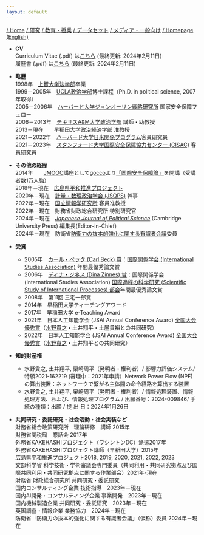 ```yaml
---
layout: default
---
```

[/ Home](https://skurizaki.github.io/jpn/) [/ 研究](http://www.f.waseda.jp/kurizaki/research.html) [/ 教育・授業](./teaching.html) [/ データセット](http://www.f.waseda.jp/kurizaki/data.html) [/ メディア・一般向け](./media.html) [/ Homepage (English)](https://skurizaki.github.io)

- <b>CV</b><br>
Curriculum Vitae (.pdf) は[こちら](https://www.dropbox.com/scl/fi/jhus532e3r914euxvokpm/kurizaki-cv.pdf) (最終更新: 2024年2月11日)<br>
履歴書 (.pdf) は[こちら](https://www.dropbox.com/scl/fi/jhwbz8nr4whh6ubvps1ub/kurizaki-cv-jp.pdf?rlkey=cjrst6j1aomy020ocwlsaaclj&dl=0) (最終更新: 2024年2月11日)<br>

- <b>略歴</b><br>
1998年　[上智大学法学部](http://www.sophialaw.jp/faculty/)卒業<br>
1999－2005年　[UCLA政治学部](https://polisci.ucla.edu)博士課程（Ph.D. in political science, 2007年取得）<br>
2005－2006年　[ハーバード大学ジョンオーリン戦略研究所](https://www.wcfia.harvard.edu/olin/) 国家安全保障フェロー<br>
2006－2013年　[テキサスA&M大学政治学部](https://bush.tamu.edu/pols/) 講師・助教授<br>
2013－現在　　早稲田大学政治経済学部 准教授<br>
2021－2022年　[ハーバード大学日米関係プログラム](https://us-japan.wcfia.harvard.edu/galleries/affiliate-experience)客員研究員<br>
2021－2023年　[スタンフォード大学国際安全保障協力センター (CISAC)](https://cisac.fsi.stanford.edu) 客員研究員<br>

- <b>その他の経歴</b><br>
2014年　　[JMOOC](https://www.jmooc.jp/en/)講座として[gocco](https://gacco.org)より[「国際安全保障論」](https://lms.gacco.org/courses/gacco/ga003/2014_06/about)を開講（受講者数1万人強）<br>
2018年－現在　[広島県平和推進プロジェクト](https://www.pref.hiroshima.lg.jp/soshiki/232/)<br>
2020年－現在　[計量・数理政治学会 (JSQPS)](https://sites.google.com/view/jsqps/) 幹事<br>
2022年－現在　[国立情報学研究所](https://www.nii.ac.jp/faculty/list/visiting-profs/) 客員准教授<br>
2022年－現在　財務省財政総合研究所 特別研究官<br>
2024年－現在　[<i>Japanese Journal of Political Science</i>](https://www.cambridge.org/core/journals/japanese-journal-of-political-science) (Cambridge University Press) 編集長(Editor-in-Chief)<br>
2024年－現在　防衛省[防衛力の抜本的強化に関する有識者会議](https://www.mod.go.jp/j/policy/agenda/meeting/drastic-reinforcement/index.html)委員<br>

- <b>受賞</b><br>
  - 2005年　[カール・ベック (Carl Beck) 賞](https://www.isanet.org/Programs/Awards/Carl-Beck)：[国際関係学会 (International Studies Association)](https://www.isanet.org/) 年間最優秀論文賞<br>
  - 2006年　[ディナ・ジネス (Dina Zinnes) 賞](https://www.isanet.org/Programs/Awards/Dina-Zinnes)：国際関係学会 (International Studies Association) [国際過程の科学研究 (Scientific Study of International Processes) 部会](https://www.isanet.org/ISA/Sections/SSIP)年間最優秀論文賞<br>
  - 2008年　第11回 三宅一郎賞<br>
  - 2014年　早稲田大学ティーチングアワード<br>
  - 2017年　早稲田大学 e-Teaching Award<br>
  - 2021年　日本人工知能学会 (JSAI Annual Conference Award) [全国大会優秀賞](https://www.ai-gakkai.or.jp/about/award/jsai_award-conf/)（[水野貴之](https://www.nii.ac.jp/faculty/society/mizuno_takayuki/)・土井翔平・土屋貴裕との共同研究）<br>
  - 2022年　日本人工知能学会 (JSAI Annual Conference Award) [全国大会優秀賞](https://www.ai-gakkai.or.jp/about/award/jsai_award-conf/)（[水野貴之](https://www.nii.ac.jp/faculty/society/mizuno_takayuki/)・土井翔平との共同研究）<br>

- <b>知的財産権</b><br>
  - 水野貴之, 土井翔平, 栗崎周平（発明者・権利者）/ 影響力評価システム/ 特願2021-162219 (審理中：2021年申請）Network Power Flow (NPF)の算出装置：ネットワークで繋がる主体間の命令経路を算出する装置<br>
  - 水野貴之, 土井翔平, 栗崎周平（発明者・権利者）/ 情報処理装置、情報処理方法、および、情報処理プログラム / 出願番号：2024-009846/ 手続の種類：出願  / 提 出 日：2024年1月26日<br>

- <b>共同研究・委託研究・社会活動・社会実装など</b><br>
財務省総合政策研究所　理論研修　講師 2015年<br>
財務省関税局　懇話会 2017年<br>
外務省KAKEHASHIプロジェクト（ワシントンDC）派遣2017年<br>
外務省KAKEHASHIプロジェクト講師（早稲田大学）2015年<br>
広島県平和推進プロジェクト2018, 2019, 2020, 2021, 2022, 2023<br>
文部科学省 科学技術・学術審議会専門委員（共同利用・共同研究拠点及び国際共同利用・共同研究拠点に関する作業部会）2021年-現在<br>
財務省 財政総合研究所 共同研究・委託研究<br>
国内コンサルティング企業 技術指導　2023年－現在<br>
国内AI開発・コンサルティング企業 事業開発　2023年－現在<br>
国内機械製造企業 共同研究・委託研究　2023年－現在<br>
英国調査・情報企業 業務協力　2024年－現在<br>
防衛省「防衛力の抜本的強化に関する有識者会議」（仮称）委員 2024年－現在<br>
